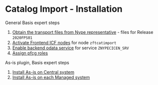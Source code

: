 # Catalog Import - Installation

General Basis expert steps
1. [Obtain the transport files from Nype representative](/inst/step-1.md) - files for Release `2020FPS01` 
2. [Activate Frontend ICF nodes](/inst/step-2.md) for node `zftcatimport`
3. [Enable backend odata service](/inst/step-3.md) for service `ZNYPECICEN_SRV`
4. [Assign pfcg roles](/inst/step-4.md)

As-is plugin, Basis expert steps<br>
1. [Install As-is on Central system](/inst/asis/cen.md)
2. [Install As-is on each Managed system](/inst/asis/man.md)


